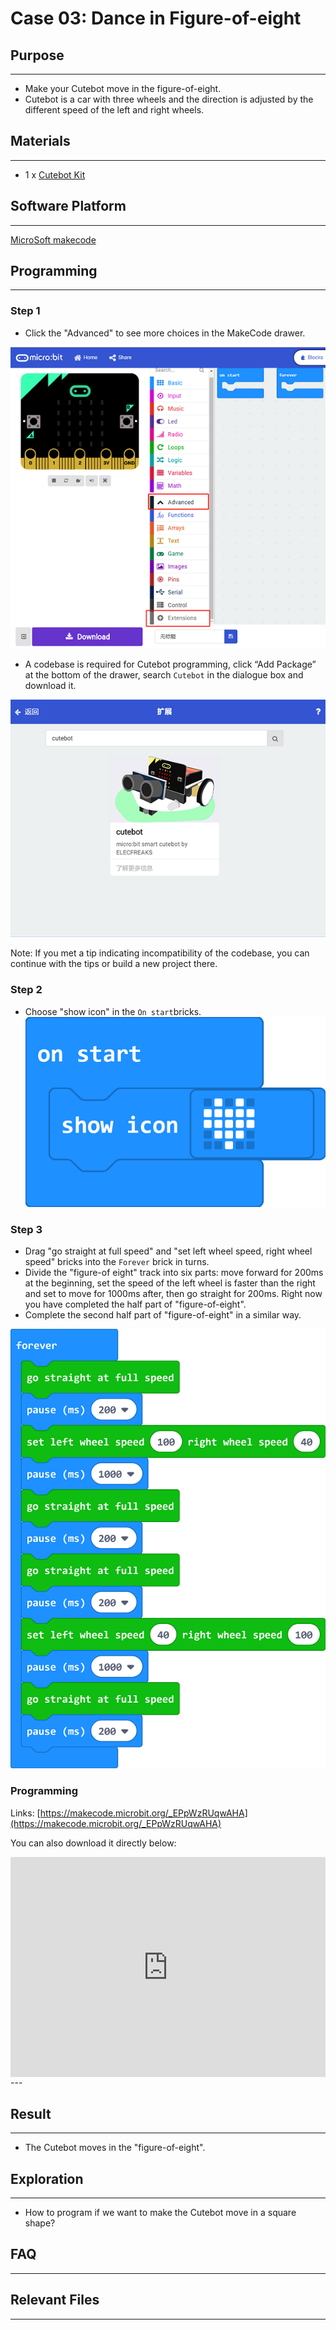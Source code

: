 # Case 03: Dance in Figure-of-eight
## Purpose
---
- Make your Cutebot move in the figure-of-eight.
- Cutebot is a car with three wheels and the direction is adjusted by the different speed of the left and right wheels.

## Materials 
---
- 1 x [Cutebot Kit](https://www.elecfreaks.com/micro-bit-smart-cutebot.html)

## Software Platform 
---
[MicroSoft makecode](https://makecode.microbit.org/#)

## Programming
---
### Step 1

- Click the "Advanced" to see more choices in the MakeCode drawer.

![](./images/cutebot-pk-1.png)

- A codebase is required for Cutebot programming, click “Add Package” at the bottom of the drawer, search `Cutebot` in the dialogue box and download it.

![](./images/cutebot-pk-11.png)

Note: If you met a tip indicating incompatibility of the codebase, you can continue with the tips or build a new project there.

### Step 2

- Choose "show icon" in the `On start`bricks.
![](./images/case_01_02.png)

### Step 3

- Drag "go straight at full speed" and "set left wheel speed, right wheel speed" bricks into the `Forever` brick in turns.
- Divide the "figure-of eight" track into six parts: move forward for 200ms at the beginning,  set the speed of the left wheel is faster than the right and set to move for 1000ms after, then go straight for 200ms.  Right now you have completed the half part of "figure-of-eight".
- Complete the second half part of "figure-of-eight" in a similar way.

![](./images/case_03_01.png)

### Programming

Links: [https://makecode.microbit.org/_EPpWzRUqwAHA](https://makecode.microbit.org/_EPpWzRUqwAHA)

You can also download it directly below:

<div style="position:relative;height:0;padding-bottom:70%;overflow:hidden;">
<iframe style="position:absolute;top:0;left:0;width:100%;height:100%;" src="https://makecode.microbit.org/#pub:https://makecode.microbit.org/_EPpWzRUqwAHA" frameborder="0" sandbox="allow-popups allow-forms allow-scripts allow-same-origin">
</iframe>
</div>  
---

## Result
---
- The Cutebot moves in the "figure-of-eight".

## Exploration
---
- How to program if we want to make the Cutebot move in a square shape?

## FAQ
---
## Relevant Files
---
